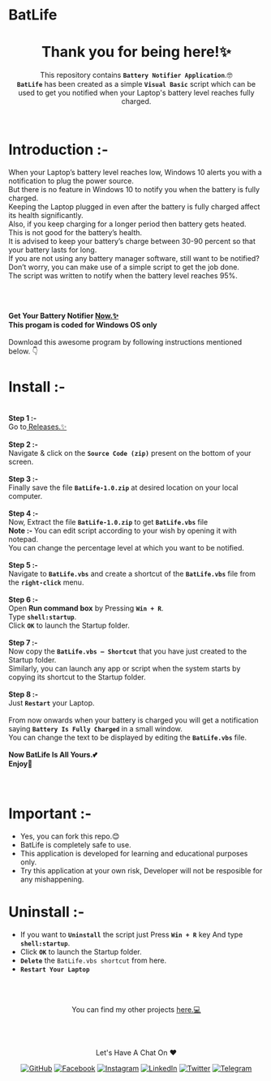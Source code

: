 # BatLife

<h1 align="center">
  Thank you for being here!✨
</h1>

<p align="center">
  This repository contains <code><b>Battery Notifier Application</b></code>.🤓
  <br><code><b>BatLife</b></code> has been created as a simple <code><b>Visual Basic</b></code> script which can be used to get you notified when your Laptop's battery level reaches fully charged.

</p>
<br>

# Introduction :-
  When your Laptop’s battery level reaches low, Windows 10 alerts you with a notification to plug the power source.
  <br>But there is no feature in Windows 10 to notify you when the battery is fully charged.
  <br>Keeping the Laptop plugged in even after the battery is fully charged affect its health significantly.
  <br>Also, if you keep charging for a longer period then battery gets heated.
  <br>This is not good for the battery’s health.
  <br>It is advised to keep your battery’s charge between 30-90 percent so that your battery lasts for long.
  <br>If you are not using any battery manager software, still want to be notified?
  <br>Don’t worry, you can make use of a simple script to get the job done.
  <br>The script was written to notify when the battery level reaches 95%.

<br>
<br>

  <b>Get Your Battery Notifier
  <a href="https://github.com/SinhaAnishKumar/BatLife/releases"> Now.✨</a></b><br>
<b>This progam is coded for Windows OS only</b>
<br>
<br>
Download this awesome program by following instructions mentioned below. 👇
<br>

# Install :-
<br>
<b>Step 1 :-</b>
<br>
Go to<a href="https://github.com/SinhaAnishKumar/BatLife/releases"> Releases.✨</a>
<br>
<br>
<b>Step 2 :-</b>
<br>
Navigate & click on the <code><b>Source Code (zip)</b></code> present on the bottom of your screen.
<br>
<br>
<b>Step 3 :-</b>
<br>
Finally save the file <code><b>BatLife-1.0.zip</b></code> at desired location on your local computer.
<br>
<br>
<b>Step 4 :-</b>
<br>
Now, Extract the file <code><b>BatLife-1.0.zip</b></code> to get <code><b>BatLife.vbs</b></code> file
<br>
<b>Note :- </b> You can edit script according to your wish by opening it with notepad.
<br>You can change the percentage level at which you want to be notified.
<br>
<br>
<b>Step 5 :-</b>
<br>
Navigate to <code><b>BatLife.vbs</b></code> and create a shortcut of the <code><b>BatLife.vbs</b></code> file from the <code><b>right-click</b></code> menu.
<br>
<br>
<b>Step 6 :-</b>
<br>
Open <b>Run command box</b> by Pressing <code><b>Win + R</b></code>.
<br>
Type <code><b>shell:startup</b></code>.
<br>
Click <code><b>OK</b></code> to launch the Startup folder.
<br>
<br>
<b>Step 7 :-</b>
<br>
Now copy the <code><b>BatLife.vbs – Shortcut</b></code> that you have just created to the Startup folder.<br>
Similarly, you can launch any app or script when the system starts by copying its shortcut to the Startup folder.
<br>
<br>
<b>Step 8 :-</b>
<br>
Just <code><b>Restart</b></code> your Laptop.
<br>
<br>
From now onwards when your battery is charged you will get a notification saying <code><b>Battery Is Fully Charged</b></code> in a small window.<br>
You can change the text to be displayed by editing the <code><b>BatLife.vbs</b></code> file.<br><br>
<b>Now BatLife Is All Yours.💕
<br>
Enjoy🎉</b>
<br>
<br>
<br>
	

# Important :-
* Yes, you can fork this repo.😊
* BatLife is completely safe to use.  
* This application is developed for learning and educational purposes only.
* Try this application at your own risk, Developer will not be resposible for any mishappening.<br>

# Uninstall :-

* If you want to <code><b>Uninstall</b></code> the script just Press <code><b>Win + R</b></code> key  And type <code><b>shell:startup</b></code>.
* Click <code><b>OK</b></code> to launch the Startup folder.
* <code><b>Delete</b></code> the <code>BatLife.vbs shortcut</code> from here.
* <code><b>Restart Your Laptop</b></code>

<br>
<br>
<p align="center">
  You can find my other projects <a href="https://github.com/SinhaAnishKumar?tab=repositories"> here.💻</a> 
</p>
<br>
<br>

<p align="center"> Let's Have A Chat On ❤ </p> 
<p align="center">
	<a href="https://github.com/SinhaAnishKumar"><img src="https://img.shields.io/badge/GitHub-100000?style=for-the-badge&logo=github&logoColor=white" alt="GitHub"></a>
	<a href="https://facebook.com/SinhaAnishKumar"><img src="https://img.shields.io/badge/Facebook-1877F2?style=for-the-badge&logo=facebook&logoColor=white" alt="Facebook"></a>
	<a href="https://instagram.com/anish_kumar_sinha"><img src="https://img.shields.io/badge/Instagram-E4405F?style=for-the-badge&logo=instagram&logoColor=white" alt="Instagram"></a>
	<a href="https://linkedin.com/in/SinhaAnishKumar"><img src="https://img.shields.io/badge/LinkedIn-0077B5?style=for-the-badge&logo=linkedin&logoColor=white" alt="LinkedIn"></a>
	<a href="https://twitter.com/SinhaAnishKumar"><img src="https://img.shields.io/badge/Twitter-1DA1F2?style=for-the-badge&logo=twitter&logoColor=white" alt="Twitter"></a>
	<a href="https://telegram.me/SinhaAnishKumar"><img src="https://img.shields.io/badge/Telegram-2CA5E0?style=for-the-badge&logo=telegram&logoColor=white" alt="Telegram"></a>
</p>

